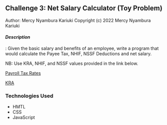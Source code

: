 ## Challenge 3: Net Salary Calculator (Toy Problem)
Author: Mercy Nyambura Kariuki
Copyright (c) 2022 Mercy Nyambura Kariuki


<em><h4>Description</h4></em>: Given the basic salary and benefits of an employee, write a program that would calculate the Payee Tax, NHIF, NSSF Deductions and net salary.

NB: Use KRA, NHIF, and NSSF values provided in the link below.

<a href="https://www.aren.co.ke/payroll/taxrates.htm" target="_blank" rel="noreferrer noopenner">Payroll Tax Rates</a> 

<a href="https://www.kra.go.ke/en/individual/calculate-tax/calculating-tax/paye" target="_blank" rel="noreferrer noopenner">KRA</a>
### Technologies Used
- HMTL
- CSS
- JavaScript